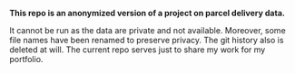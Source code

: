 **This repo is an anonymized version of a project on parcel delivery data.**

It cannot be run as the data are private and not available. Moreover, some file names have been renamed to preserve privacy. The git history also is deleted at will. The current repo serves just to share my work for my portfolio.

